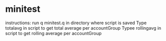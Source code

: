 # minitest

instructions:
run q minitest.q in directory where script is saved
Type totalavg in script to get total average per accountGroup
Typee rollingavg in script to get rolling average per accountGroup
